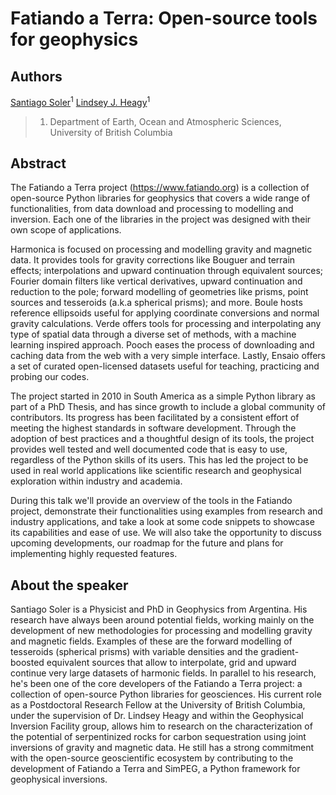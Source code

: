 # Fatiando a Terra: Open-source tools for geophysics

## Authors

[Santiago Soler](https://www.santisoler.com)<sup>1</sup>
[Lindsey J. Heagy](https://lindseyjh.ca/)<sup>1</sup>

> 1. Department of Earth, Ocean and Atmospheric Sciences, University of British
>    Columbia

## Abstract

<!-- a little about the project -->

The Fatiando a Terra project (https://www.fatiando.org) is a collection of
open-source Python libraries for geophysics that covers a wide range of
functionalities, from data download and processing to modelling and inversion.
Each one of the libraries in the project was designed with their own
scope of applications.

Harmonica is focused on processing and modelling gravity and
magnetic data. It provides tools for gravity corrections like Bouguer and
terrain effects; interpolations and upward continuation through equivalent
sources; Fourier domain filters like vertical derivatives, upward continuation
and reduction to the pole; forward modelling of geometries like prisms, point
sources and tesseroids (a.k.a spherical prisms); and more.
Boule hosts reference ellipsoids useful for applying coordinate
conversions and normal gravity calculations.
Verde offers tools for processing and interpolating any type of spatial data
through a diverse set of methods, with a machine learning inspired approach.
Pooch eases the process of downloading and caching data from the web with
a very simple interface. Lastly, Ensaio offers a set of curated open-licensed
datasets useful for teaching, practicing and probing our codes.

The project started in 2010 in South America as a simple Python library as part
of a PhD Thesis, and has since growth to include a global community of
contributors. Its progress has been facilitated by a consistent effort of
meeting the highest standards in software development. Through the adoption of
best practices and a thoughtful design of its tools, the project provides well
tested and well documented code that is easy to use, regardless of the Python
skills of its users. This has led the project to be used in real world
applications like scientific research and geophysical exploration within
industry and academia.

During this talk we'll provide an overview of the tools in the Fatiando
project, demonstrate their functionalities using examples from research and
industry applications, and take a look at some code snippets to showcase its
capabilities and ease of use.
We will also take the opportunity to discuss upcoming developments, our roadmap
for the future and plans for implementing highly requested features.

## About the speaker

Santiago Soler is a Physicist and PhD in Geophysics from Argentina.
His research have always been around potential fields, working mainly on the
development of new methodologies for processing and modelling gravity and
magnetic fields.
Examples of these are the forward modelling of tesseroids (spherical prisms)
with variable densities and the gradient-boosted equivalent sources that allow
to interpolate, grid and upward continue very large datasets of harmonic
fields.
In parallel to his research, he's been one of the core developers of the
Fatiando a Terra project: a collection of open-source Python libraries for
geosciences.
His current role as a Postdoctoral Research Fellow at the University of
British Columbia, under the supervision of Dr. Lindsey Heagy and within the
Geophysical Inversion Facility group, allows him to research on the
characterization of the potential of serpentinized rocks for carbon
sequestration using joint inversions of gravity and magnetic data.
He still has a strong commitment with the open-source geoscientific ecosystem
by contributing to the development of Fatiando a Terra and SimPEG, a Python
framework for geophysical inversions.
